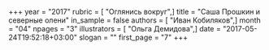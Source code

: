 +++
year = "2017"
rubric = [ "Оглянись вокруг",]
title = "Саша Прошкин и северные олени"
in_sample = false
authors = [ "Иван Кобиляков",]
month = "04"
npages = "3"
illustrators = [ "Ольга Демидова",]
date = "2017-05-24T19:52:18+03:00"
slogan = ""
first_page = "7"
+++
